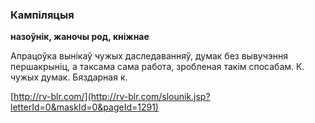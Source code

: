 ### Кампіляцыя
**назоўнік, жаночы род, кніжнае**

Апрацоўка вынікаў чужых даследаванняў, думак без вывучэння першакрыніц, а таксама сама работа, зробленая такім спосабам. К. чужых думак. Бяздарная к.

<a rel="author">[http://rv-blr.com/](http://rv-blr.com/slounik.jsp?letterId=0&maskId=0&pageId=1291)</a>
